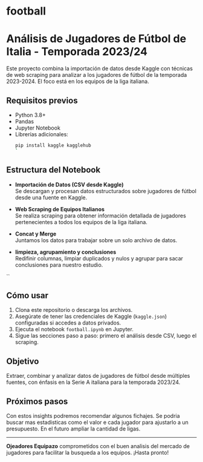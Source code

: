 # football
# Análisis de Jugadores de Fútbol de Italia - Temporada 2023/24

Este proyecto combina la importación de datos desde Kaggle con técnicas de web scraping para analizar a los jugadores de fútbol de la temporada 2023-2024. El foco está en los equipos de la liga italiana.

## Requisitos previos

- Python 3.8+
- Pandas
- Jupyter Notebook
- Librerías adicionales:
  ```bash
  pip install kaggle kagglehub
  `

## Estructura del Notebook

- **Importación de Datos (CSV desde Kaggle)**  
  Se descargan y procesan datos estructurados sobre jugadores de fútbol desde una fuente en Kaggle.

- **Web Scraping de Equipos Italianos**  
  Se realiza scraping para obtener información detallada de jugadores pertenecientes a todos los equipos de la liga italiana.

- **Concat y Merge**  
  Juntamos los datos para trabajar sobre un solo archivo de datos.

- **limpieza, agrupamiento y conclusiones**  
  Redifinir columnas, limpiar duplicados y nulos y agrupar para sacar conclusiones para nuestro estudio.

``

## Cómo usar

1. Clona este repositorio o descarga los archivos.
2. Asegúrate de tener las credenciales de Kaggle (`kaggle.json`) configuradas si accedes a datos privados.
3. Ejecuta el notebook `football.ipynb` en Jupyter.
4. Sigue las secciones paso a paso: primero el análisis desde CSV, luego el scraping.

## Objetivo

Extraer, combinar y analizar datos de jugadores de fútbol desde múltiples fuentes, con énfasis en la Serie A italiana para la temporada 2023/24.

## Próximos pasos

Con estos insights podremos recomendar algunos fichajes. Se podria buscar mas estadisticas como el valor e cada jugador para ajustarlo a un presupuesto.
En el futuro ampliar la cantidad de ligas.

---

**Ojeadores Equipazo** comprometidos con el buen analisis del mercado de jugadores para facilitar la busqueda a los equipos. ¡Hasta pronto!